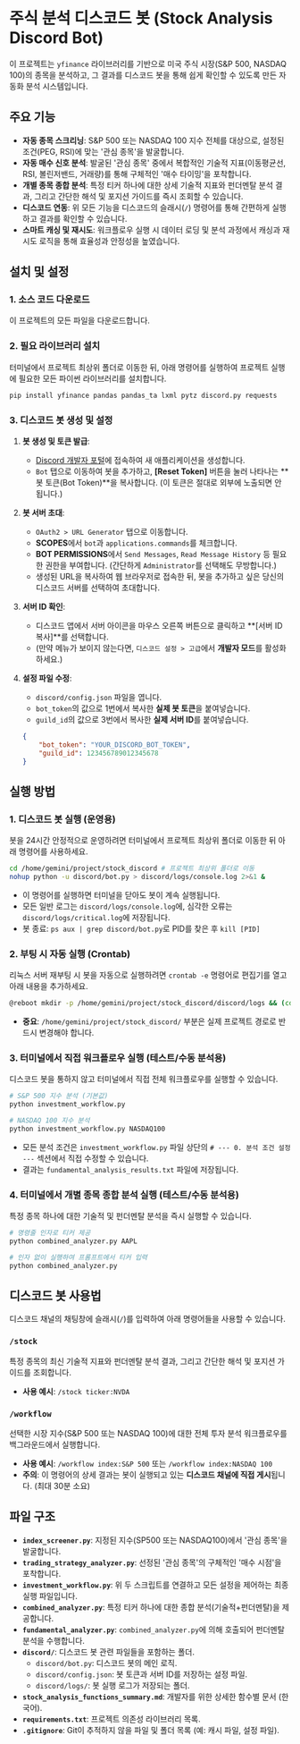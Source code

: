# 주식 분석 디스코드 봇 (Stock Analysis Discord Bot)

이 프로젝트는 `yfinance` 라이브러리를 기반으로 미국 주식 시장(S&P 500, NASDAQ 100)의 종목을 분석하고, 그 결과를 디스코드 봇을 통해 쉽게 확인할 수 있도록 만든 자동화 분석 시스템입니다.

## 주요 기능

-   **자동 종목 스크리닝**: S&P 500 또는 NASDAQ 100 지수 전체를 대상으로, 설정된 조건(PEG, RSI)에 맞는 '관심 종목'을 발굴합니다.
-   **자동 매수 신호 분석**: 발굴된 '관심 종목' 중에서 복합적인 기술적 지표(이동평균선, RSI, 볼린저밴드, 거래량)를 통해 구체적인 '매수 타이밍'을 포착합니다.
-   **개별 종목 종합 분석**: 특정 티커 하나에 대한 상세 기술적 지표와 펀더멘탈 분석 결과, 그리고 간단한 해석 및 포지션 가이드를 즉시 조회할 수 있습니다.
-   **디스코드 연동**: 위 모든 기능을 디스코드의 슬래시(`/`) 명령어를 통해 간편하게 실행하고 결과를 확인할 수 있습니다.
-   **스마트 캐싱 및 재시도**: 워크플로우 실행 시 데이터 로딩 및 분석 과정에서 캐싱과 재시도 로직을 통해 효율성과 안정성을 높였습니다.

## 설치 및 설정

### 1. 소스 코드 다운로드

이 프로젝트의 모든 파일을 다운로드합니다.

### 2. 필요 라이브러리 설치

터미널에서 프로젝트 최상위 폴더로 이동한 뒤, 아래 명령어를 실행하여 프로젝트 실행에 필요한 모든 파이썬 라이브러리를 설치합니다.

```bash
pip install yfinance pandas pandas_ta lxml pytz discord.py requests
```

### 3. 디스코드 봇 생성 및 설정

1.  **봇 생성 및 토큰 발급**:
    - [Discord 개발자 포털](https://discord.com/developers/applications)에 접속하여 새 애플리케이션을 생성합니다.
    - `Bot` 탭으로 이동하여 봇을 추가하고, **[Reset Token]** 버튼을 눌러 나타나는 **봇 토큰(Bot Token)**을 복사합니다. (이 토큰은 절대로 외부에 노출되면 안 됩니다.)

2.  **봇 서버 초대**:
    - `OAuth2 > URL Generator` 탭으로 이동합니다.
    - **SCOPES**에서 `bot`과 `applications.commands`를 체크합니다.
    - **BOT PERMISSIONS**에서 `Send Messages`, `Read Message History` 등 필요한 권한을 부여합니다. (간단하게 `Administrator`를 선택해도 무방합니다.)
    - 생성된 URL을 복사하여 웹 브라우저로 접속한 뒤, 봇을 추가하고 싶은 당신의 디스코드 서버를 선택하여 초대합니다.

3.  **서버 ID 확인**:
    - 디스코드 앱에서 서버 아이콘을 마우스 오른쪽 버튼으로 클릭하고 **[서버 ID 복사]**를 선택합니다.
    - (만약 메뉴가 보이지 않는다면, `디스코드 설정 > 고급`에서 **개발자 모드**를 활성화하세요.)

4.  **설정 파일 수정**:
    - `discord/config.json` 파일을 엽니다.
    - `bot_token`의 값으로 1번에서 복사한 **실제 봇 토큰**을 붙여넣습니다.
    - `guild_id`의 값으로 3번에서 복사한 **실제 서버 ID**를 붙여넣습니다.

    ```json
    {
        "bot_token": "YOUR_DISCORD_BOT_TOKEN",
        "guild_id": 123456789012345678
    }
    ```

## 실행 방법

### 1. 디스코드 봇 실행 (운영용)

봇을 24시간 안정적으로 운영하려면 터미널에서 프로젝트 최상위 폴더로 이동한 뒤 아래 명령어를 사용하세요.

```bash
cd /home/gemini/project/stock_discord # 프로젝트 최상위 폴더로 이동
nohup python -u discord/bot.py > discord/logs/console.log 2>&1 &
```
-   이 명령어를 실행하면 터미널을 닫아도 봇이 계속 실행됩니다.
-   모든 일반 로그는 `discord/logs/console.log`에, 심각한 오류는 `discord/logs/critical.log`에 저장됩니다.
-   봇 종료: `ps aux | grep discord/bot.py`로 PID를 찾은 후 `kill [PID]`

### 2. 부팅 시 자동 실행 (Crontab)

리눅스 서버 재부팅 시 봇을 자동으로 실행하려면 `crontab -e` 명령어로 편집기를 열고 아래 내용을 추가하세요.

```bash
@reboot mkdir -p /home/gemini/project/stock_discord/discord/logs && (cd /home/gemini/project/stock_discord && /usr/bin/python3 -u discord/bot.py) > /home/gemini/project/stock_discord/discord/logs/cron.log 2>&1
```
-   **중요**: `/home/gemini/project/stock_discord/` 부분은 실제 프로젝트 경로로 반드시 변경해야 합니다.

### 3. 터미널에서 직접 워크플로우 실행 (테스트/수동 분석용)

디스코드 봇을 통하지 않고 터미널에서 직접 전체 워크플로우를 실행할 수 있습니다.

```bash
# S&P 500 지수 분석 (기본값)
python investment_workflow.py

# NASDAQ 100 지수 분석
python investment_workflow.py NASDAQ100
```
-   모든 분석 조건은 `investment_workflow.py` 파일 상단의 `# --- 0. 분석 조건 설정 ---` 섹션에서 직접 수정할 수 있습니다.
-   결과는 `fundamental_analysis_results.txt` 파일에 저장됩니다.

### 4. 터미널에서 개별 종목 종합 분석 실행 (테스트/수동 분석용)

특정 종목 하나에 대한 기술적 및 펀더멘탈 분석을 즉시 실행할 수 있습니다.

```bash
# 명령줄 인자로 티커 제공
python combined_analyzer.py AAPL

# 인자 없이 실행하여 프롬프트에서 티커 입력
python combined_analyzer.py
```

## 디스코드 봇 사용법

디스코드 채널의 채팅창에 슬래시(`/`)를 입력하여 아래 명령어들을 사용할 수 있습니다.

### `/stock`
특정 종목의 최신 기술적 지표와 펀더멘탈 분석 결과, 그리고 간단한 해석 및 포지션 가이드를 조회합니다.
-   **사용 예시**: `/stock ticker:NVDA`

### `/workflow`
선택한 시장 지수(S&P 500 또는 NASDAQ 100)에 대한 전체 투자 분석 워크플로우를 백그라운드에서 실행합니다.
-   **사용 예시**: `/workflow index:S&P 500` 또는 `/workflow index:NASDAQ 100`
-   **주의**: 이 명령어의 상세 결과는 봇이 실행되고 있는 **디스코드 채널에 직접 게시**됩니다. (최대 30분 소요)

## 파일 구조

-   **`index_screener.py`**: 지정된 지수(SP500 또는 NASDAQ100)에서 '관심 종목'을 발굴합니다.
-   **`trading_strategy_analyzer.py`**: 선정된 '관심 종목'의 구체적인 '매수 시점'을 포착합니다.
-   **`investment_workflow.py`**: 위 두 스크립트를 연결하고 모든 설정을 제어하는 최종 실행 파일입니다.
-   **`combined_analyzer.py`**: 특정 티커 하나에 대한 종합 분석(기술적+펀더멘탈)을 제공합니다.
-   **`fundamental_analyzer.py`**: `combined_analyzer.py`에 의해 호출되어 펀더멘탈 분석을 수행합니다.
-   **`discord/`**: 디스코드 봇 관련 파일들을 포함하는 폴더.
    -   `discord/bot.py`: 디스코드 봇의 메인 로직.
    -   `discord/config.json`: 봇 토큰과 서버 ID를 저장하는 설정 파일.
    -   `discord/logs/`: 봇 실행 로그가 저장되는 폴더.
-   **`stock_analysis_functions_summary.md`**: 개발자를 위한 상세한 함수별 문서 (한국어).
-   **`requirements.txt`**: 프로젝트 의존성 라이브러리 목록.
-   **`.gitignore`**: Git이 추적하지 않을 파일 및 폴더 목록 (예: 캐시 파일, 설정 파일).